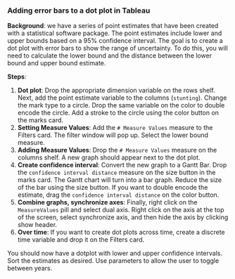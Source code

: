 ### Adding error bars to a dot plot in Tableau
__Background__: we have a series of point estimates that have been created with a statistical software package. The point estimates include lower and upper bounds based on a 95% confidence interval. The goal is to create a dot plot with error bars to show the range of uncertainty. To do this, you will need to calculate the lower bound and the distance between the lower bound and upper bound estimate. 

__Steps__: 
1) __Dot plot__: Drop the appropriate dimension variable on the rows shelf. Next, add the point estimate variable to the columns  (`stunting`). Change the mark type to a circle. Drop the same variable on the color to double encode the circle. Add a stroke to the circle using the color button on the marks card.
2) __Setting Measure Values__: Add the `# Measure Values` measure to the Filters card. The filter window will pop up. Select the lower bound measure. 
3) __Adding Measure Values__: Drop the `# Measure Values` measure on the columns shelf. A new graph should appear next to the dot plot.
4) __Create confidence interval__: Convert the new graph to a Gantt Bar. Drop the `confidence interval distance` measure on the size button in the marks card. The Gantt chart will turn into a bar graph. Reduce the size of the bar using the size button. If you want to double encode the estimate, drag the `confidence interval distance` on the color button. 
5) __Combine graphs, synchronize axes__: Finally, right click on the `MeasureValues` pill and select dual axis. Right click on the axis at the top of the screen, select synchronize axis, and then hide the axis by clicking show header. 
6) __Over time__: If you want to create dot plots across time, create a discrete time variable and drop it on the Filters card. 

You should now have a dotplot with lower and upper confidence intervals. Sort the estimates as desired. Use parameters to allow the user to toggle between years. 

